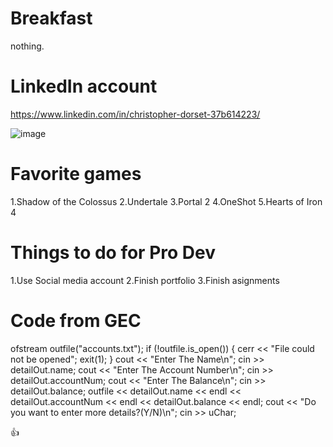 # Breakfast
nothing.

# LinkedIn account
https://www.linkedin.com/in/christopher-dorset-37b614223/

![image](https://user-images.githubusercontent.com/91534130/145369383-01d06765-4db1-4531-accc-7bbad2328ae7.png)

# Favorite games
  1.Shadow of the Colossus 
  2.Undertale
  3.Portal 2
  4.OneShot
  5.Hearts of Iron 4

# Things to do for Pro Dev
  1.Use Social media account
  2.Finish portfolio
  3.Finish asignments

# Code from GEC
 ofstream outfile("accounts.txt");
                if (!outfile.is_open())
                {
                    cerr << "File could not be opened";
                    exit(1);
                }
                cout << "Enter The Name\n";
                cin >> detailOut.name;
                cout << "Enter The Account Number\n";
                cin >> detailOut.accountNum;
                cout << "Enter The Balance\n";
                cin >> detailOut.balance;
                outfile << detailOut.name << endl << detailOut.accountNum << endl << detailOut.balance << endl;
                cout << "Do you want to enter more details?(Y/N)\n";
                cin >> uChar;

👍
